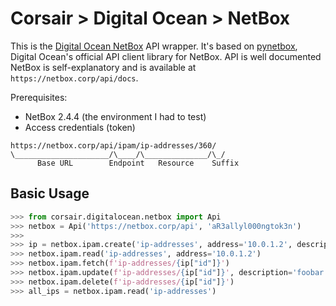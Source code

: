 # Corsair > Digital Ocean > NetBox
This is the [Digital Ocean NetBox](https://github.com/digitalocean/netbox) API wrapper.  It's based on [pynetbox](https://github.com/digitalocean/pynetbox), Digital Ocean's official API client library for NetBox.  API is well documented NetBox is self-explanatory and is available at `https://netbox.corp/api/docs`.

Prerequisites:

* NetBox 2.4.4 (the environment I had to test)
* Access credentials (token)

```
https://netbox.corp/api/ipam/ip-addresses/360/
\_____________________/\____/\______________/\_/
      Base URL        Endpoint   Resource    Suffix
```


## Basic Usage

```python
>>> from corsair.digitalocean.netbox import Api
>>> netbox = Api('https://netbox.corp/api', 'aR3allyl000ngtok3n')
>>>
>>> ip = netbox.ipam.create('ip-addresses', address='10.0.1.2', description='Corsair')
>>> netbox.ipam.read('ip-addresses', address='10.0.1.2')
>>> netbox.ipam.fetch(f'ip-addresses/{ip["id"]}')
>>> netbox.ipam.update(f'ip-addresses/{ip["id"]}', description='foobar')
>>> netbox.ipam.delete(f'ip-addresses/{ip["id"]}')
>>> all_ips = netbox.ipam.read('ip-addresses')
```
